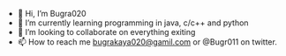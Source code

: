 - 👋 Hi, I’m Bugra020
- 🌱 I’m currently learning programming in java, c/c++ and python
- 💞️ I’m looking to collaborate on everything exiting
- 📫 How to reach me bugrakaya020@gamil.com or @Bugr011 on twitter.

<!---
Bugra020/Bugra020 is a ✨ special ✨ repository because its `README.md` (this file) appears on your GitHub profile.
You can click the Preview link to take a look at your changes.
--->
